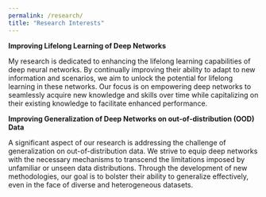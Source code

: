 ```yaml
---
permalink: /research/
title: "Research Interests"
---
```


**Improving Lifelong Learning of Deep Networks**

My research is dedicated to enhancing the lifelong learning capabilities of deep neural networks. By continually improving their ability to adapt to new information and scenarios, we aim to unlock the potential for lifelong learning in these networks. Our focus is on empowering deep networks to seamlessly acquire new knowledge and skills over time while capitalizing on their existing knowledge to facilitate enhanced performance.


**Improving Generalization of Deep Networks on out-of-distribution (OOD) Data**

A significant aspect of our research is addressing the challenge of generalization on out-of-distribution data. We strive to equip deep networks with the necessary mechanisms to transcend the limitations imposed by unfamiliar or unseen data distributions. Through the development of new methodologies, our goal is to bolster their ability to generalize effectively, even in the face of diverse and heterogeneous datasets.

